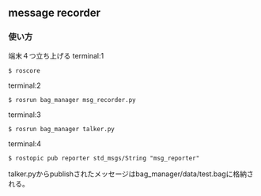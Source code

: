 ## message recorder
### 使い方

端末４つ立ち上げる
terminal:1

```
$ roscore
```
terminal:2

```
$ rosrun bag_manager msg_recorder.py
```
terminal:3

```
$ rosrun bag_manager talker.py
```
terminal:4

```
$ rostopic pub reporter std_msgs/String "msg_reporter"
```

talker.pyからpublishされたメッセージはbag_manager/data/test.bagに格納される。